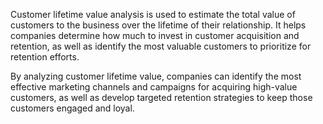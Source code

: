 Customer lifetime value analysis is used to estimate the total value of customers to the business over the lifetime of their relationship. It helps companies determine how much to invest in customer acquisition and retention, as well as identify the most valuable customers to prioritize for retention efforts.

By analyzing customer lifetime value, companies can identify the most effective marketing channels and campaigns for acquiring high-value customers, as well as develop targeted retention strategies to keep those customers engaged and loyal.
